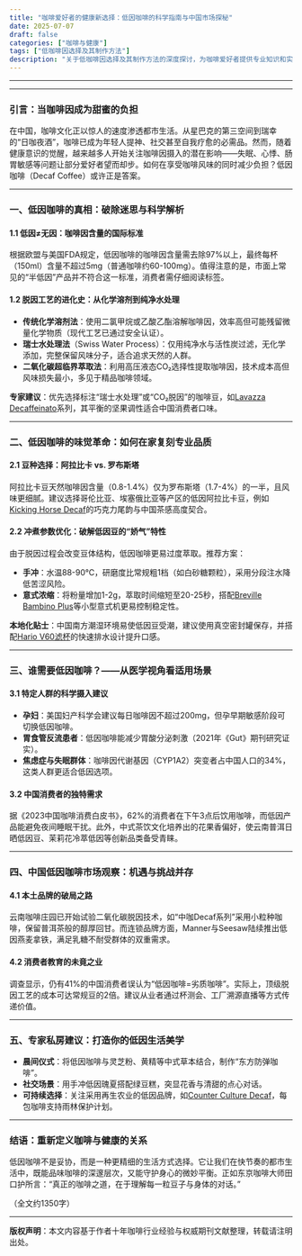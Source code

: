 ```yaml
---
title: "咖啡爱好者的健康新选择：低因咖啡的科学指南与中国市场探秘"
date: 2025-07-07
draft: false
categories: ["咖啡与健康"]
tags: ["低咖啡因选择及其制作方法"]
description: "关于低咖啡因选择及其制作方法的深度探讨，为咖啡爱好者提供专业知识和实用指南。"
---
```


---

---

### 引言：当咖啡因成为甜蜜的负担  
在中国，咖啡文化正以惊人的速度渗透都市生活。从星巴克的第三空间到瑞幸的“日咖夜酒”，咖啡已成为年轻人提神、社交甚至自我疗愈的必需品。然而，随着健康意识的觉醒，越来越多人开始关注咖啡因摄入的潜在影响——失眠、心悸、肠胃敏感等问题让部分爱好者望而却步。如何在享受咖啡风味的同时减少负担？低因咖啡（Decaf Coffee）或许正是答案。

---

### 一、低因咖啡的真相：破除迷思与科学解析  
#### 1.1 低因≠无因：咖啡因含量的国际标准  
根据欧盟与美国FDA规定，低因咖啡的咖啡因含量需去除97%以上，最终每杯（150ml）含量不超过5mg（普通咖啡约60-100mg）。值得注意的是，市面上常见的“半低因”产品并不符合这一标准，消费者需仔细阅读标签。

#### 1.2 脱因工艺的进化史：从化学溶剂到纯净水处理  
- **传统化学溶剂法**：使用二氯甲烷或乙酸乙酯溶解咖啡因，效率高但可能残留微量化学物质（现代工艺已通过安全认证）。  
- **瑞士水处理法**（Swiss Water Process）：仅用纯净水与活性炭过滤，无化学添加，完整保留风味分子，适合追求天然的人群。  
- **二氧化碳超临界萃取法**：利用高压液态CO₂选择性提取咖啡因，技术成本高但风味损失最小，多见于精品咖啡领域。  

**专家建议**：优先选择标注“瑞士水处理”或“CO₂脱因”的咖啡豆，如[Lavazza Decaffeinato](https://www.amazon.com/s?k=Lavazza%20Decaffeinato&tag=coffeeprism-20)系列，其平衡的坚果调性适合中国消费者口味。

---

### 二、低因咖啡的味觉革命：如何在家复刻专业品质  
#### 2.1 豆种选择：阿拉比卡 vs. 罗布斯塔  
阿拉比卡豆天然咖啡因含量（0.8-1.4%）仅为罗布斯塔（1.7-4%）的一半，且风味更细腻。建议选择哥伦比亚、埃塞俄比亚等产区的低因阿拉比卡豆，例如[Kicking Horse Decaf](https://www.amazon.com/s?k=Kicking%20Horse%20Decaf&tag=coffeeprism-20)的巧克力尾韵与中国茶感高度契合。

#### 2.2 冲煮参数优化：破解低因豆的“娇气”特性  
由于脱因过程会改变豆体结构，低因咖啡更易过度萃取。推荐方案：  
- **手冲**：水温88-90℃，研磨度比常规粗1档（如白砂糖颗粒），采用分段注水降低苦涩风险。  
- **意式浓缩**：将粉量增加1-2g，萃取时间缩短至20-25秒，搭配[Breville Bambino Plus](https://www.amazon.com/s?k=Breville%20Bambino%20Plus&tag=coffeeprism-20)等小型意式机更易控制稳定性。  

**本地化贴士**：中国南方潮湿环境易使低因豆受潮，建议使用真空密封罐保存，并搭配[Hario V60滤杯](https://www.amazon.com/s?k=Hario%20V60%E6%BB%A4%E6%9D%AF&tag=coffeeprism-20)的快速排水设计提升口感。

---

### 三、谁需要低因咖啡？——从医学视角看适用场景  
#### 3.1 特定人群的科学摄入建议  
- **孕妇**：美国妇产科学会建议每日咖啡因不超过200mg，但孕早期敏感阶段可切换低因咖啡。  
- **胃食管反流患者**：低因咖啡能减少胃酸分泌刺激（2021年《Gut》期刊研究证实）。  
- **焦虑症与失眠群体**：咖啡因代谢基因（CYP1A2）突变者占中国人口的34%，这类人群更适合低因选项。  

#### 3.2 中国消费者的独特需求  
据《2023中国咖啡消费白皮书》，62%的消费者在下午3点后饮用咖啡，而低因产品能避免夜间睡眠干扰。此外，中式茶饮文化培养出的花果香偏好，使云南普洱日晒低因豆、茉莉花冷萃低因等创新品类备受青睐。

---

### 四、中国低因咖啡市场观察：机遇与挑战并存  
#### 4.1 本土品牌的破局之路  
云南咖啡庄园已开始试验二氧化碳脱因技术，如“中咖Decaf系列”采用小粒种咖啡，保留普洱茶般的醇厚回甘。而连锁品牌方面，Manner与Seesaw陆续推出低因燕麦拿铁，满足乳糖不耐受群体的双重需求。

#### 4.2 消费者教育的未竟之业  
调查显示，仍有41%的中国消费者误认为“低因咖啡=劣质咖啡”。实际上，顶级脱因工艺的成本可达常规豆的2倍。建议从业者通过杯测会、工厂溯源直播等方式传递价值。

---

### 五、专家私房建议：打造你的低因生活美学  
- **晨间仪式**：将低因咖啡与灵芝粉、黄精等中式草本结合，制作“东方防弹咖啡”。  
- **社交场景**：用手冲低因瑰夏搭配绿豆糕，突显花香与清甜的点心对话。  
- **可持续选择**：关注采用再生农业的低因品牌，如[Counter Culture Decaf](https://www.amazon.com/s?k=Counter%20Culture%20Decaf&tag=coffeeprism-20)，每包咖啡支持雨林保护计划。  

---

### 结语：重新定义咖啡与健康的关系  
低因咖啡不是妥协，而是一种更精细的生活方式选择。它让我们在快节奏的都市生活中，既能品味咖啡的深邃层次，又能守护身心的微妙平衡。正如东京咖啡大师田口护所言：“真正的咖啡之道，在于理解每一粒豆子与身体的对话。”  

（全文约1350字）  

---  
**版权声明**：本文内容基于作者十年咖啡行业经验与权威期刊文献整理，转载请注明出处。